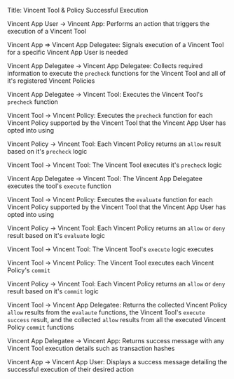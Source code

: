 Title: Vincent Tool & Policy Successful Execution

Vincent App User -> Vincent App: Performs an action that triggers the execution of a Vincent Tool

Vincent App => Vincent App Delegatee: Signals execution of a Vincent Tool for a specific Vincent App User is needed

Vincent App Delegatee -> Vincent App Delegatee: Collects required information to execute the `precheck` functions for the Vincent Tool and all of it's registered Vincent Policies

Vincent App Delegatee -> Vincent Tool: Executes the Vincent Tool's `precheck` function

Vincent Tool -> Vincent Policy: Executes the `precheck` function for each Vincent Policy supported by the Vincent Tool that the Vincent App User has opted into using

Vincent Policy -> Vincent Tool: Each Vincent Policy returns an `allow` result based on it's `precheck` logic

Vincent Tool -> Vincent Tool: The Vincent Tool executes it's `precheck` logic

Vincent App Delegatee -> Vincent Tool: The Vincent App Delegatee executes the tool's `execute` function

Vincent Tool -> Vincent Policy: Executes the `evaluate` function for each Vincent Policy supported by the Vincent Tool that the Vincent App User has opted into using

Vincent Policy -> Vincent Tool: Each Vincent Policy returns an `allow` or `deny` result based on it's `evaluate` logic

Vincent Tool -> Vincent Tool: The Vincent Tool's `execute` logic executes

Vincent Tool -> Vincent Policy: The Vincent Tool executes each Vincent Policy's `commit`

Vincent Policy -> Vincent Tool: Each Vincent Policy returns an `allow` or `deny` result based on it's `commit` logic

Vincent Tool -> Vincent App Delegatee: Returns the collected Vincent Policy `allow` results from the `evalaute` functions, the Vincent Tool's `execute` `success` result, and the collected `allow` results from all the executed Vincent Policy `commit` functions

Vincent App Delegatee -> Vincent App: Returns success message with any Vincent Tool execution details such as transaction hashes

Vincent App -> Vincent App User: Displays a success message detailing the successful execution of their desired action

